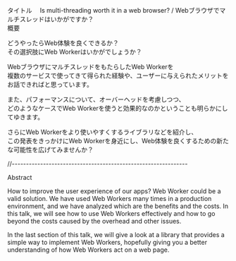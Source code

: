 タイトル　 Is multi-threading worth it in a web browser? / Webブラウザでマルチスレッドはいかがですか？  
概要  

どうやったらWeb体験を良くできるか？  
その選択肢にWeb Workerはいかがでしょうか？  

WebブラウザにマルチスレッドをもたらしたWeb Workerを  
複数のサービスで使ってきて得られた経験や、ユーザーに与えられたメリットをお話できればと思っています。  

また、パフォーマンスについて、オーバーヘッドを考慮しつつ、  
どのようなケースでWeb Workerを使うと効果的なのかということも明らかにしてゆきます。  
  
さらにWeb Workerをより使いやすくするライブラリなどを紹介し、  
この発表をきっかけにWeb Workerを身近にし、Web体験を良くするための新たな可能性を広げてみませんか？  



//--------------------------------------------------------------

Abstract 

How to improve the user experience of our apps? Web Worker could be a valid solution. 
We have used Web Workers many times in a production environment, and we have analyzed which are the benefits and the costs. 
In this talk, we will see how to use Web Workers effectively and how to go beyond the costs caused by the overhead and other issues.

In the last section of this talk, we will give a look at a library that provides a simple way to implement Web Workers, hopefully giving you a better understanding of how Web Workers act on a web page.



